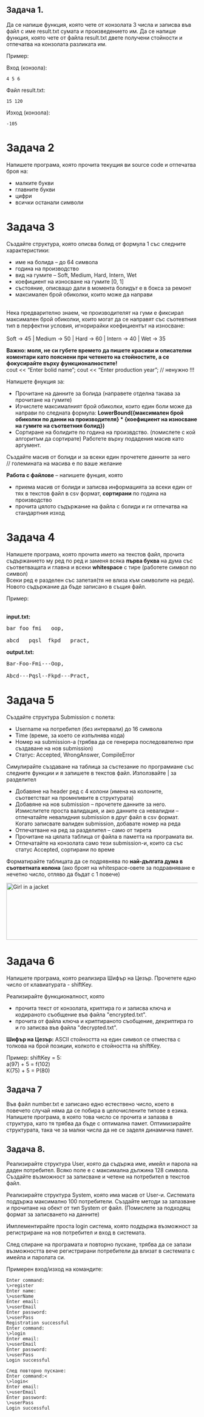 
## Задача 1. 
Да се напише функция, която чете от конзолата 3 числа и записва във файл с име result.txt сумата и произведението им. Да се напише функция, която чете от файла result.txt двете получени стойности и отпечатва на конзолата разликата им.

Пример:

Вход (конзола):
```
4 5 6 
```
Файл result.txt:

```
15 120
```
Изход (конзола):

`-105
`

<h1>Задача 2</h1>

Напишете програма, която прочита текущия ви source code и отпечатва броя на:
- малките букви
- главните букви
- цифри
- всички останали символи
 
<h1>Задача 3</h1>

Създайте структура, която описва болид от формула 1 със следните характеристики: <br>
- име на болида – до 64 символа
- година на производство
- вид на гумите – Soft, Medium, Hard, Intern, Wet
- коефициент на износване на гумите [0, 1]
- състояние, описващо дали в момента болидът е в бокса за ремонт
- максимален брой обиколки, които може да направи <br><br>

Нека предварително знаем, че производителят на гуми е фиксирал максимален брой обиколки, които могат да се направят със съотевтния тип в перфектни условия, игнорирайки коефициентът на износване:<br><br>
Soft -> 45 | Medium -> 50 | Hard -> 60 | Intern -> 40 | Wet -> 35 <br>

**Важно: моля, не си губете времето да пишете красиви и описателни коментари като пояснени при четенето на стойностите, а се фокусирайте върху функционалностите!** <br>
cout << “Enter bolid name”; cout << “Enter production year”; // ненужно !!! <br> 

Напишете фнукция за:
- Прочитане на данните за болида (направете отделна такава за прочитане на гумите)
- Изчислете максималният брой обиколки, които един боли може да направи по следната формула: **LowerBound({максимален брой обиколки по данни на производителя} * {коефициент на износване на гумите на съответния болид})**
- Сортиране на болидите по година на произвдство. (помислете с кой алгоритъм да сортирате) Работете върху подадения масив като аргумент.

Създайте масив от болиди и за всеки един прочетете данните за него <br>
// големината на масива е по ваше желание


**Работа с файлове** – напишете фунция, която <br>
- приема масив от болиди и записва информацията за всеки един от тях в текстов файл в csv формат, **сортирани** по година на производство
- прочита цялото съдържание на файла с болиди и ги отпечатва на стандартния изход


<h1>Задача 4</h1>

Напишете програма, която прочита името на текстов файл, прочита съдържанието му ред по ред и заменя всяка **първа буква** на дума със съответващата и главна и всеки **whitespace** с тире (работете символ по символ)<br> Всеки ред е разделен със запетая(тя не влиза към символите на редa). 
Новото съдържание да бъде записано в същия файл.

Пример: <br> <br>

**input.txt:** <br>
<pre>
bar foo fmi   oop,<br>
abcd   pqsl  fkpd   pract,
</pre>

**output.txt:** <br>
<pre>
Bar-Foo-Fmi---Oop,<br>
Abcd---Pqsl--Fkpd---Pract,
</pre>
 
<h1>Задача 5</h1>

Създайте структура Submission с полета: <br>
- Username на потребител (без интервали) до 16 символа<br>
- Time (време, за което се изпълнява кода)<br>
- Номер на submission-а (трябва да се генерира последователно при създаване на нов submission)<br>
- Статус: Accepted, WrongAnswer, CompileError<br>

Симулирайте създаване на таблица за състезание по програмиане със следните функции и я запишете в текстов файл. Използвайте | за разделител<br>
- Добавяне на hеader ред с 4 колони (имена на колоните, съответстват на промнливите в структурата)
- Добавяне на нов submission – прочетете данните за него. Измислитете проста валидация, и ако данните са невалидни – отпечатайте невалидния submission в друг файл в csv формат. Когато записвате валиден submission, добавате номер на реда
- Отпечатване на ред за разделител – само от тирета
- Прочитане на цялата таблица от файла в паметта на програмата ви.
- Отпечатайте на конзолата само тези submission-и, които са със статус Accepted, сортирани по време

Форматирайте таблицата да се подрявнява по **най-дългата дума в съответната колона** (ако броят на whitespace-овете за подравняване е нечетно число, отляво да бъдат с 1 повече)

<img src="Screenshot_1.jpg" alt="Girl in a jacket" width="600" height="150">

<h1>Задача 6</h1>

Напишете програма, която реализира Шифър на Цезър. Прочетете едно число от клавиатурата - shiftKey.

Реализирайте функционалност, която
- прочита текст от конзолата, криптира го и записва ключа и кодираното съобщение във файла "encrypted.txt".
- прочита от файла ключа и криптираното съобщение, декриптира го и го записва във файла "decrypted.txt".

**Шифър на Цезър:** ASCII стойността на един символ се отмества с толкова на брой позиции, колкото е стойността на shiftKey.

Пример: shiftKey = 5: <br>
a(97) + 5 = f(102) <br>
K(75) + 5 = P(80)


## Задача 7
Във файл number.txt е записано едно естествено число, което в повечето случай няма да се побира в целочислените типове в езика. Напишете програма, в която това число се прочита и запазва в структура, като тя трябва да бъде с оптимална памет. Оптимизирайте структурата, така че за малки числа да не се заделя динамична памет.

<!-- Да се напише програма, която проверява дали даден файл съществува в подразбиращата се директория.
 Hint:
-->
## Задача 8. 
Реализирайте структура User, която да съдържа име, имейл и парола на даден потребител. Всяко поле е с максимална дължина 128 символа. Създайте възможност за записване и четене на потребител в текстов файл.

Реализирайте структура System, която има масив от User-и. Системата поддържа максимално 100 потребители. Създайте методи за запазване и прочитане на обект от тип System от файл. (Помислете за подходящ формат за записването на данните)

Имплементирайте проста login система, която поддържа възможност за регистриране на нов потребител и вход в системата.

След спиране на програмата и повторно пускане, трябва да се запази възможността вече регистрирани потребители да влизат в системата с имейла и паролата си.

Примерен вход/изход на командите:

```
Enter command:
\>register
Enter name:
\>userName
Enter email:
\>userEmail
Enter password:
\>userPass
Registration successful
Enter command:
\>login
Enter email:
\>userEmail
Enter password:
\>userPass
Login successful

След повторно пускане:
Enter command:<
\>login<
Enter email:
\>userEmail
Enter password:
\>userPass
Login successful
```

